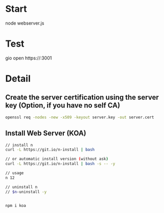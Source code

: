 # Start
node webserver.js

# Test
gio open https://<Web-server-ip>:3001

# Detail
## Create the server certification using the server key (Option, if you have no self CA)
```bash
openssl req -nodes -new -x509 -keyout server.key -out server.cert
```
## Install Web Server (KOA)
```bash
// install n
curl -L https://git.io/n-install | bash

// or automatic install version (without ask)
curl -L https://git.io/n-install | bash -s -- -y  

// usage 
n 12

// uninstall n
// $n-uninstall -y


npm i koa

```
